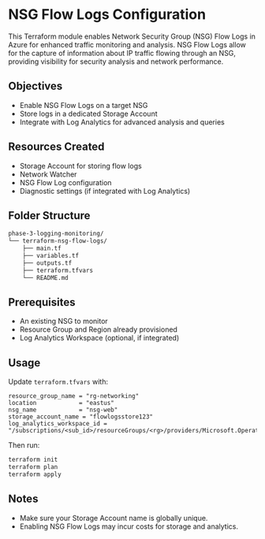 # NSG Flow Logs Configuration

This Terraform module enables Network Security Group (NSG) Flow Logs in Azure for enhanced traffic monitoring and analysis. NSG Flow Logs allow for the capture of information about IP traffic flowing through an NSG, providing visibility for security analysis and network performance.

## Objectives

- Enable NSG Flow Logs on a target NSG
- Store logs in a dedicated Storage Account
- Integrate with Log Analytics for advanced analysis and queries

## Resources Created

- Storage Account for storing flow logs
- Network Watcher
- NSG Flow Log configuration
- Diagnostic settings (if integrated with Log Analytics)

## Folder Structure

```bash
phase-3-logging-monitoring/
└── terraform-nsg-flow-logs/
    ├── main.tf
    ├── variables.tf
    ├── outputs.tf
    ├── terraform.tfvars
    └── README.md
```

## Prerequisites

- An existing NSG to monitor
- Resource Group and Region already provisioned
- Log Analytics Workspace (optional, if integrated)

## Usage

Update `terraform.tfvars` with:

```hcl
resource_group_name = "rg-networking"
location            = "eastus"
nsg_name            = "nsg-web"
storage_account_name = "flowlogsstore123"
log_analytics_workspace_id = "/subscriptions/<sub_id>/resourceGroups/<rg>/providers/Microsoft.OperationalInsights/workspaces/<workspace_name>"
```

Then run:

```bash
terraform init
terraform plan
terraform apply
```

## Notes

- Make sure your Storage Account name is globally unique.
- Enabling NSG Flow Logs may incur costs for storage and analytics.
